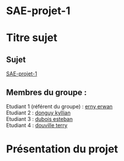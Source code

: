 # SAE-projet-1
# Titre sujet   

## Sujet    

[SAE-projet-1](https://github.com/kylliandonguy/SAE-projet-1)

## Membres du groupe :

Etudiant 1 (référent du groupe) :  [erny erwan](mailto:erwan.erny@edu.univ-fcomte.fr?subject=SAE_1_05_06)  
Etudiant 2 : [donguy kyllian](mailto:kyllian.donguy@edu.univ-fcomte.fr?subject=SAE_1_05_06)   
Etudiant 3 : [dubois esteban](mailto:esteban.dubois@edu.univ-fcomte.fr?subject=SAE_1_05_06)  
Etudiant 4 : [douville terry](mailto:terry.douville@edu.univ-fcomte.fr?subject=SAE_1_05_06) 

# Présentation du projet
